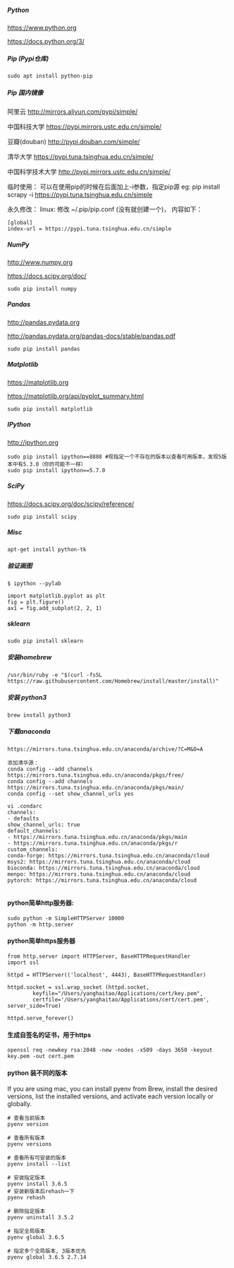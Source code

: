 ##### Python

https://www.python.org

https://docs.python.org/3/ 

##### Pip (Pypi仓库)
```
sudo apt install python-pip
```

##### Pip 国内镜像

阿里云 http://mirrors.aliyun.com/pypi/simple/

中国科技大学 https://pypi.mirrors.ustc.edu.cn/simple/

豆瓣(douban) http://pypi.douban.com/simple/

清华大学 https://pypi.tuna.tsinghua.edu.cn/simple/

中国科学技术大学 http://pypi.mirrors.ustc.edu.cn/simple/


临时使用： 
可以在使用pip的时候在后面加上-i参数，指定pip源 
eg: pip install scrapy -i https://pypi.tuna.tsinghua.edu.cn/simple

永久修改： 
linux: 
修改 ~/.pip/pip.conf (没有就创建一个)， 内容如下：

```
[global]
index-url = https://pypi.tuna.tsinghua.edu.cn/simple
```


##### NumPy
http://www.numpy.org

https://docs.scipy.org/doc/
```
sudo pip install numpy
```

##### Pandas

http://pandas.pydata.org

http://pandas.pydata.org/pandas-docs/stable/pandas.pdf

```
sudo pip install pandas
```

##### Matplotlib

https://matplotlib.org

https://matplotlib.org/api/pyplot_summary.html

```
sudo pip install matplotlib
```


##### IPython

http://ipython.org

```
sudo pip install ipython==8888 #现指定一个不存在的版本以查看可用版本，发现5版本中有5.3.0（你的可能不一样）
sudo pip install ipython==5.7.0
```


##### SciPy

https://docs.scipy.org/doc/scipy/reference/


```
sudo pip install scipy
```

##### Misc

```
apt-get install python-tk
```

##### 验证画图

```
$ ipython --pylab

import matplotlib.pyplot as plt
fig = plt.figure()
ax1 = fig.add_subplot(2, 2, 1)

```


##### sklearn

```
sudo pip install sklearn
```


##### 安装homebrew

```
/usr/bin/ruby -e "$(curl -fsSL https://raw.githubusercontent.com/Homebrew/install/master/install)"

```

##### 安装 python3

```
brew install python3

```


##### 下载anaconda

```
https://mirrors.tuna.tsinghua.edu.cn/anaconda/archive/?C=M&O=A

添加清华源：
conda config --add channels https://mirrors.tuna.tsinghua.edu.cn/anaconda/pkgs/free/
conda config --add channels https://mirrors.tuna.tsinghua.edu.cn/anaconda/pkgs/main/
conda config --set show_channel_urls yes

vi .condarc
channels:
- defaults
show_channel_urls: true
default_channels:
- https://mirrors.tuna.tsinghua.edu.cn/anaconda/pkgs/main
- https://mirrors.tuna.tsinghua.edu.cn/anaconda/pkgs/r
custom_channels:
conda-forge: https://mirrors.tuna.tsinghua.edu.cn/anaconda/cloud
msys2: https://mirrors.tuna.tsinghua.edu.cn/anaconda/cloud
bioconda: https://mirrors.tuna.tsinghua.edu.cn/anaconda/cloud
menpo: https://mirrors.tuna.tsinghua.edu.cn/anaconda/cloud
pytorch: https://mirrors.tuna.tsinghua.edu.cn/anaconda/cloud


```


#### python简单http服务器:

```
sudo python -m SimpleHTTPServer 10000
python -m http.server

```

#### python简单https服务器

```
from http.server import HTTPServer, BaseHTTPRequestHandler
import ssl

httpd = HTTPServer(('localhost', 4443), BaseHTTPRequestHandler)

httpd.socket = ssl.wrap_socket (httpd.socket, 
        keyfile="/Users/yanghaitao/Applications/cert/key.pem", 
        certfile='/Users/yanghaitao/Applications/cert/cert.pem', server_side=True)

httpd.serve_forever()

```

#### 生成自签名的证书，用于https

```
openssl req -newkey rsa:2048 -new -nodes -x509 -days 3650 -keyout key.pem -out cert.pem

```

#### python 装不同的版本
If you are using mac, you can install pyenv from Brew, install the desired versions, list the installed versions, and activate each version locally or globally.

```
# 查看当前版本
pyenv version

# 查看所有版本
pyenv versions

# 查看所有可安装的版本
pyenv install --list

# 安装指定版本
pyenv install 3.6.5
# 安装新版本后rehash一下
pyenv rehash

# 删除指定版本
pyenv uninstall 3.5.2

# 指定全局版本
pyenv global 3.6.5

# 指定多个全局版本, 3版本优先
pyenv global 3.6.5 2.7.14


```
